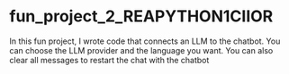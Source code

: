 # fun_project_2_REAPYTHON1CIIOR
In this fun project, I wrote code that connects an LLM to the chatbot. You can choose the LLM provider and the language you want. You can also clear all messages to restart the chat with the chatbot
